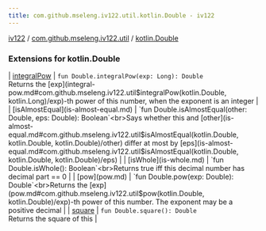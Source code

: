 ```yaml
---
title: com.github.mseleng.iv122.util.kotlin.Double - iv122
---
```


[iv122](../../index.md) / [com.github.mseleng.iv122.util](../index.md) / [kotlin.Double](.)

### Extensions for kotlin.Double

| [integralPow](integral-pow.md) | `fun Double.integralPow(exp: Long): Double`<br>Returns the [exp](integral-pow.md#com.github.mseleng.iv122.util$integralPow(kotlin.Double, kotlin.Long)/exp)-th power of this number, when the exponent is an integer |
| [isAlmostEqual](is-almost-equal.md) | `fun Double.isAlmostEqual(other: Double, eps: Double): Boolean`<br>Says whether this and [other](is-almost-equal.md#com.github.mseleng.iv122.util$isAlmostEqual(kotlin.Double, kotlin.Double, kotlin.Double)/other) differ at most by [eps](is-almost-equal.md#com.github.mseleng.iv122.util$isAlmostEqual(kotlin.Double, kotlin.Double, kotlin.Double)/eps) |
| [isWhole](is-whole.md) | `fun Double.isWhole(): Boolean`<br>Returns true iff this decimal number has decimal part == 0 |
| [pow](pow.md) | `fun Double.pow(exp: Double): Double`<br>Returns the [exp](pow.md#com.github.mseleng.iv122.util$pow(kotlin.Double, kotlin.Double)/exp)-th power of this number. The exponent may be a positive decimal |
| [square](square.md) | `fun Double.square(): Double`<br>Returns the square of this |

